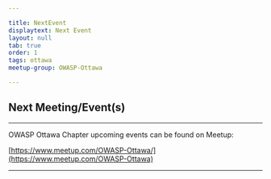 ```yaml
---

title: NextEvent
displaytext: Next Event
layout: null
tab: true
order: 1
tags: ottawa
meetup-group: OWASP-Ottawa

---
```


## Next Meeting/Event(s)

[//]: # (Comment: When updating the next event info also update the homepage)

---
OWASP Ottawa Chapter upcoming events can be found on Meetup:

[https://www.meetup.com/OWASP-Ottawa/](https://www.meetup.com/OWASP-Ottawa)

---

